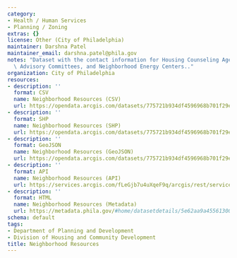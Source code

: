 ```yaml
---
category:
- Health / Human Services
- Planning / Zoning
extras: {}
license: Other (City of Philadelphia)
maintainer: Darshna Patel
maintainer_email: darshna.patel@phila.gov
notes: "Dataset with the contact information for Housing Counseling Agencies, Neighborhood\
  \ Advisory Committees, and Neighborhood Energy Centers.."
organization: City of Philadelphia
resources:
- description: ''
  format: CSV
  name: Neighborhood Resources (CSV)
  url: https://opendata.arcgis.com/datasets/775721b934df4596968b701f29e61784_0.csv
- description: ''
  format: SHP
  name: Neighborhood Resources (SHP)
  url: https://opendata.arcgis.com/datasets/775721b934df4596968b701f29e61784_0.zip
- description: ''
  format: GeoJSON
  name: Neighborhood Resources (GeoJSON)
  url: https://opendata.arcgis.com/datasets/775721b934df4596968b701f29e61784_0.geojson
- description: ''
  format: API
  name: Neighborhood Resources (API)
  url: https://services.arcgis.com/fLeGjb7u4uXqeF9q/arcgis/rest/services/NeighborhoodResources/FeatureServer/0/query?outFields=*&where=1%3D1
- description: ''
  format: HTML
  name: Neighborhood Resources (Metadata)
  url: https://metadata.phila.gov/#home/datasetdetails/5e62aa9a455613001756d098/representationdetails/5e62aa9b455613001756d09c/
schema: default
tags:
- Department of Planning and Development
- Division of Housing and Community Development
title: Neighborhood Resources
---
```

